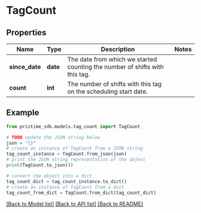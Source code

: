 # TagCount


## Properties

Name | Type | Description | Notes
------------ | ------------- | ------------- | -------------
**since_date** | **date** | The date from which we started counting the number of shifts with this tag. | 
**count** | **int** | The number of shifts with this tag on the scheduling start date. | 

## Example

```python
from pristime_sdk.models.tag_count import TagCount

# TODO update the JSON string below
json = "{}"
# create an instance of TagCount from a JSON string
tag_count_instance = TagCount.from_json(json)
# print the JSON string representation of the object
print(TagCount.to_json())

# convert the object into a dict
tag_count_dict = tag_count_instance.to_dict()
# create an instance of TagCount from a dict
tag_count_from_dict = TagCount.from_dict(tag_count_dict)
```
[[Back to Model list]](../README.md#documentation-for-models) [[Back to API list]](../README.md#documentation-for-api-endpoints) [[Back to README]](../README.md)


